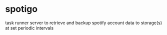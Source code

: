 # spotigo
task runner server to retrieve and backup spotify account data to storage(s) at set periodic intervals
